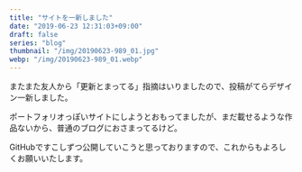 ```yaml
---
title: "サイトを一新しました"
date: "2019-06-23 12:31:03+09:00"
draft: false
series: "blog"
thumbnail: "/img/20190623-989_01.jpg"
webp: "/img/20190623-989_01.webp"
---
```

またまた友人から「更新とまってる」指摘はいりましたので、投稿がてらデザイン一新しました。  

ポートフォリオっぽいサイトにしようとおもってましたが、まだ載せるような作品ないから、普通のブログにおさまってるけど。  

GitHubですこしずつ公開していこうと思っておりますので、これからもよろしくお願いいたします。  